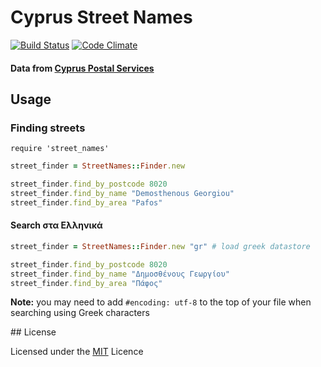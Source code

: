 # Cyprus Street Names
[![Build Status](https://secure.travis-ci.org/despo/cyprus-street-names.png)](http://travis-ci.org/despo/cyprus-street-names) [![Code Climate](https://codeclimate.com/badge.png)](https://codeclimate.com/github/despo/cyprus-street-names)

#### Data from [Cyprus Postal Services]

## Usage

### Finding streets

`require 'street_names'`

```ruby
street_finder = StreetNames::Finder.new

street_finder.find_by_postcode 8020
street_finder.find_by_name "Demosthenous Georgiou"
street_finder.find_by_area "Pafos"
```
#### Search στα Ελληνικά

```ruby
street_finder = StreetNames::Finder.new "gr" # load greek datastore

street_finder.find_by_postcode 8020
street_finder.find_by_name "Δημοσθένους Γεωργίου"
street_finder.find_by_area "Πάφος"
```

**Note:** you may need to add `#encoding: utf-8` to the top of your file when searching using Greek characters

## License

Licensed under the [MIT] Licence

[MIT]:https://raw.github.com/despo/cyprus-street-names/master/MIT-LICENSE.txt
[Cyprus Postal Services]:http://www.mcw.gov.cy/mcw/dps/dps.nsf/index_en/index_en?opendocument
